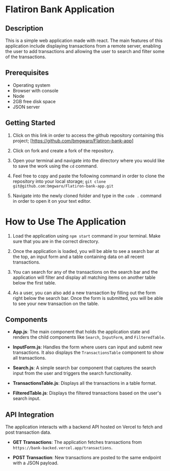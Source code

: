 # Flatiron Bank Application

## Description
This is a simple web application made with react. The main features of this application include displaying transactions from a remote server, enabling the user to add transactions and allowing the user to search and filter some of the transactions. 

## Prerequisites
- Operating system
- Browser with console
- Node 
- 2GB free disk space
- JSON server

## Getting Started
1. Click on this link in order to access the github repository containing this project;
[https://github.com/bmgwaro/Flatiron-bank-app]

2. Click on fork and create a fork of the repository. 

3. Open your terminal and navigate into the directory where you would like to save the work using the `cd` command.

4. Feel free to copy and paste the following command in order to clone the repository into your local storage; 
`git clone git@github.com:bmgwaro/Flatiron-bank-app.git`

5. Navigate into the newly cloned folder and type in the `code .` command in order to open it on your text editor.

# How to Use The Application
1. Load the application using `npm start` command in your terminal. Make sure that you are in the correct directory.

2. Once the application is loaded, you will be able to see a search bar at the top, an input form and a table containing data on all recent transactions.

3. You can search for any of the transactions on the search bar and the application will filter and display all matching items on another table below the first table.

4. As a user, you can also add a new transaction by filling out the form right below the search bar. Once the form is submitted, you will be able to see your new transaction on the table.

## Components

- **App.js**: The main component that holds the application state and renders the child components like `Search`, `InputForm`, and `FilteredTable`.

- **InputForm.js**: Handles the form where users can input and submit new transactions. It also displays the `TransactionsTable` component to show all transactions.

- **Search.js**: A simple search bar component that captures the search input from the user and triggers the search functionality.

- **TransactionsTable.js**: Displays all the transactions in a table format.

- **FilteredTable.js**: Displays the filtered transactions based on the user's search input.

## API Integration

The application interacts with a backend API hosted on Vercel to fetch and post transaction data.

- **GET Transactions**: The application fetches transactions from `https://bank-backed.vercel.app/transactions`.

- **POST Transaction**: New transactions are posted to the same endpoint with a JSON payload.